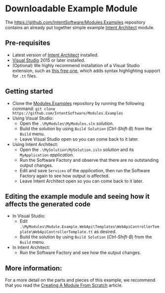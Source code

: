 <!--
Important:

This is largely replicated at https://github.com/IntentSoftware/Modules.Examples/blob/master/readme.md

Be sure to update both if editing.
-->

# Downloadable Example Module

The https://github.com/IntentSoftware/Modules.Examples repository contains an already put together simple example [Intent Architect](https://intentarchitect.com/) module.

## Pre-requisites

- Latest version of [Intent Architect](https://intentarchitect.com/#/downloads) installed.
- [Visual Studio](https://www.visualstudio.com/vs/) 2015 or later installed.
- (Optional) We highly recommend installation of a Visual Studio extension, such as [this free one](http://t4-editor.tangible-engineering.com/Download_T4Editor_Plus_ModelingTools.html), which adds syntax highlighting support for `.tt` files.

## Getting started

- Clone the [Modules.Examples](https://github.com/IntentSoftware/Modules.Examples) repository by running the following command: `git clone https://github.com/IntentSoftware/Modules.Examples`
- Using Visual Studio:
    - Open the `.\MyModules\MyModules.sln` *solution*.
    - Build the *solution* by using `Build Solution` (*Ctrl-Shift-B*) from the `Build` menu.
    - Leave Visual Studio open so you can come back to it later.
- Using Intent Architect:
    - Open the `.\MySolution\MySolution.isln` *solution* and its `MyApplication` *application*.
    - Run the Software Factory and observe that there are no outstanding output changes.
    - Edit and save `Services` of the *application*, then run the Software Factory again to see how output is affected.
    - Leave Intent Architect open so you can come back to it later.

## Editing the example module and seeing how it affects the generated code

- In Visual Studio:
    - Edit `.\MyModules\Module.Example.WebApi\Templates\WebApiControllerTemplate\WebApiControllerTemplate.tt` as desired.
    - Build the solution by using `Build Solution` (*Ctrl-Shift-B*) from the `Build` menu.
- In Intent Architect:
    - Run the Software Factory and see how the output changes.

## More information:

For a more detail on the parts and pieces of this example, we recommend that you read the [Creating A Module From Scratch](https://github.com/IntentSoftware/IntentArchitect/blob/master/docsProject/articles/GettingStarted/creating-a-module-from-scratch.md) article.
